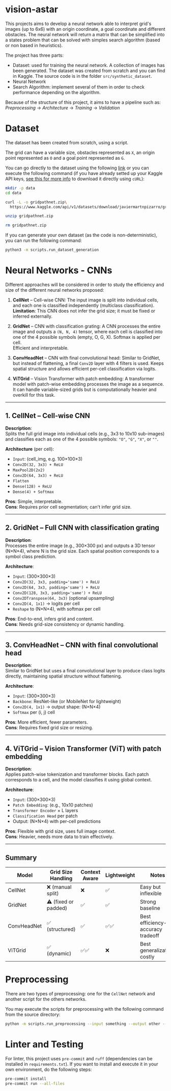# vision-astar
This projects aims to develop a neural network able to interpret grid's images (up to 6x6) with an origin coordinate,
a goal coordinate and different obstacles. The neural network will return a matrix that can be simplified into a 
states problem that can be solved with simples search algorithm (based or non based in heuristics).

The project has three parts:

- Dataset: used for training the neural network. A collection of images has been generated. The dataset was created from scratch and you can find in Kaggle. The source code is in the folder `src/synthetic_dataset`.
- Neural Network
- Search Algorithm: implement several of them in order to check performance depending on the algorithm.

Because of the structure of this project, it aims to have a pipeline such as: *Preprocessing* -> *Architecture* -> *Training* -> *Validation*

# Dataset #

The dataset has been created from scratch, using a script.

The grid can have a variable size, obstacles represented as `X`, an origin point represented as `O` and a goal point represented as `G`. 

You can go directly to the dataset using the following [link](https://www.kaggle.com/datasets/javiermartnpizarro/gridpathnet) or you can execute the following command (if you have already setted up your Kaggle API keys, [see this for more info](https://www.kaggle.com/docs/api#authentication) to download it directly using `cURL`):

```bash
mkdir -p data
cd data

curl -L -o gridpathnet.zip\
  https://www.kaggle.com/api/v1/datasets/download/javiermartnpizarro/gridpathnet

unzip gridpathnet.zip

rm gridpathnet.zip
```

If you can generate your own dataset (as the code is non-deterministic), you can run the following command:

```bash
python3 -m scripts.run_dataset_generation
```

# Neural Networks - CNNs #

Different approaches will be considered in order to study the efficiency and size of the different neural networks proposed:

1. **CellNet** – Cell-wise CNN: The input image is split into individual cells, and each one is classified independently (multiclass classification).  
   **Limitation**: This CNN does not infer the grid size; it must be fixed or inferred externally.

2. **GridNet** – CNN with classification grating: A CNN processes the entire image and outputs a `(N, N, 4)` tensor, where each cell is classified into one of the 4 possible symbols (empty, O, G, X). Softmax is applied per cell.  
   Efficient and interpretable.

3. **ConvHeadNet** – CNN with final convolutional head: Similar to GridNet, but instead of flattening, a final `Conv2D` layer with 4 filters is used. Keeps spatial structure and allows efficient per-cell classification via logits.

4. **ViTGrid** – Vision Transformer with patch embedding: A transformer model with patch-wise embedding processes the image as a sequence. It can handle variable-sized grids but is computationally heavier and overkill for this task.

---

## 1. CellNet – Cell-wise CNN

**Description**:  
Splits the full grid image into individual cells (e.g., 3x3 to 10x10 sub-images) and classifies each as one of the 4 possible symbols: `"O"`, `"G"`, `"X"`, or `""`.

**Architecture** (per cell):  
- `Input`: (cell_img, e.g. 100×100×3)  
- `Conv2D(32, 3x3) + ReLU`  
- `MaxPool2D(2x2)`  
- `Conv2D(64, 3x3) + ReLU`  
- `Flatten`  
- `Dense(128) + ReLU`  
- `Dense(4) + Softmax`

**Pros**: Simple, interpretable.  
**Cons**: Requires prior cell segmentation; can't infer grid size.

---

## 2. GridNet – Full CNN with classification grating

**Description**:  
Processes the entire image (e.g., 300×300 px) and outputs a 3D tensor (N×N×4), where N is the grid size. Each spatial position corresponds to a symbol class prediction.

**Architecture**:  
- `Input`: (300×300×3)  
- `Conv2D(32, 3x3, padding='same') + ReLU`  
- `Conv2D(64, 3x3, padding='same') + ReLU`  
- `Conv2D(128, 3x3, padding='same') + ReLU`  
- `Conv2DTranspose(64, 3x3)` (optional upsampling)  
- `Conv2D(4, 1x1)` → logits per cell  
- `Reshape` to (N×N×4), with softmax per cell

**Pros**: End-to-end, infers grid and content.  
**Cons**: Needs grid-size consistency or dynamic handling.

---

## 3. ConvHeadNet – CNN with final convolutional head

**Description**:  
Similar to GridNet but uses a final convolutional layer to produce class logits directly, maintaining spatial structure without flattening.

**Architecture**:  
- `Input`: (300×300×3)  
- `Backbone`: ResNet-like (or MobileNet for lightweight)  
- `Conv2D(4, 1x1)` → output shape: (N×N×4)  
- `Softmax` per (i, j) cell

**Pros**: More efficient, fewer parameters.  
**Cons**: Requires fixed grid size or resizing.

---

## 4. ViTGrid – Vision Transformer (ViT) with patch embedding

**Description**:  
Applies patch-wise tokenization and transformer blocks. Each patch corresponds to a cell, and the model classifies it using global context.

**Architecture**:  
- `Input`: (300×300×3)  
- `Patch Embedding`: (e.g., 10x10 patches)  
- `Transformer Encoder` × L layers  
- `Classification Head` per patch  
- Output: (N×N×4) with per-cell predictions

**Pros**: Flexible with grid size, uses full image context.  
**Cons**: Heavier, needs more data to train effectively.

---

## Summary

| Model        | Grid Size Handling | Context Aware | Lightweight | Notes                         |
|--------------|--------------------|----------------|--------------|-------------------------------|
| CellNet      | ❌ (manual split)   | ❌              | ✅           | Easy but inflexible           |
| GridNet      | ⚠️ (fixed or padded) | ✅              | ✅           | Strong baseline                |
| ConvHeadNet  | ✅ (structured)      | ✅              | ✅✅         | Best efficiency-accuracy tradeoff |
| ViTGrid      | ✅ (dynamic)         | ✅✅             | ❌           | Best generalization, costly   |

# Preprocessing #

There are two types of preprocessing: one for the `CellNet` network and another script for the others networks.

You may execute the scripts for preprocessing with the following command from the source directory:

```bash
python -m scripts.run_preprocessing --input something --output other --network cellnet

```

# Linter and Testing #

For linter, this project uses `pre-commit` and `ruff` (dependencies can be installed in `requirements.txt`). 
If you want to install and execute it in your own environment, do the following steps:

```bash
pre-commit install
pre-commit run --all-files
```
